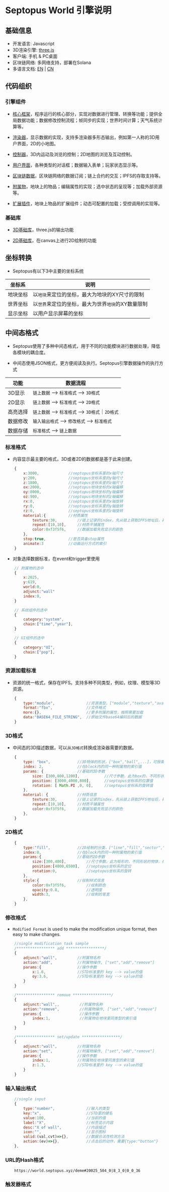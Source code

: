 # Septopus World 引擎说明

## 基础信息

* 开发语言: Javascript
* 3D渲染引擎: [three.js](https://threejs.org/)
* 客户端: 手机 & PC桌面
* 区块链网络: 多网络支持，部署在Solana
* 多语言文档: [EN](README.md) | [CN](README_cn.md)

## 代码组织

### 引擎组件

* [核心框架](docs/cn/framework.md)，程序运行的核心部分，实现对数据进行管理、转换等功能；提供全局数据功能；数据修改控制流程；帧同步的实现；世界时间计算；天气系统计算等。

* [渲染器](docs/cn/renderer.md)，显示数据的实现，支持多渲染器多形态输出，例如第一人称的3D用户界面，2D的小地图。

* [控制器](docs/cn/controller.md)，3D内运动及浏览的控制；2D地图的浏览及互动控制。

* [用户界面](docs/cn/ui.md)，各种类型的对话框；数据输入表单；玩家状态显示等。

* [区块链数据](docs/cn/datasource.md)，区块链网络的数据订阅；链上合约的交互；IPFS的存取支持等。

* [附属物](docs/cn/adjunct.md)，地块上的物品；编辑属性的实现；选中状态的呈现等；加载外部资源等。

* [扩展插件](docs/cn/adjunct.md)，地块上物品的扩展组件；动态可配置的加载；受控调用的实现等。

### 基础库

* [3D基础库](docs/cn/three.md)，three.js的输出功能

* [2D基础库](docs/cn/two.md)，在canvas上进行2D绘制的功能

## 坐标转换

* Septopus有以下3中主要的坐标系统

|  坐标系   | 说明  |
|  ----  | ----  |
| 地块坐标  | 以`地块`来定位的坐标，最大为地块的XY尺寸的限制 |
| 世界坐标  | 以`世界`来定位的坐标，最大为世界`地块`的XY数量限制 |
| 显示坐标  | 以用户显示屏幕的坐标 |

## 中间态格式

* Septopus使用了多种中间态格式，用于不同的功能模块进行数据处理，降低各模块的耦合度。

* 中间态使用JSON格式，更方便阅读及执行。Septopus引擎数据操作的执行方式

|  功能   | 数据流程  |
|  ----  | ----  |
| 3D显示  | `链上数据` --> `标准格式` --> `3D格式` |
| 2D显示  | `链上数据` --> `标准格式` --> `2D格式` |
| 高亮选择  | `链上数据` --> `标准格式` --> `3D格式`｜`2D格式` |
| 数据修改  | `输入输出格式` --> `修改格式` --> `标准格式` |
| 数据存储  | `标准格式` --> `链上数据` |

### 标准格式

* 内容显示最主要的格式，3D或者2D的数据都是基于此来创建。

```Javascript
    {
        x:3000,             //septopus坐标系里的x轴尺寸
        y:200,              //septopus坐标系里的y轴尺寸
        z:1800,             //septopus坐标系里的z轴尺寸
        ox:2000,            //septopus地块坐标的x轴偏移
        oy:8000,            //septopus地块坐标的y轴偏移
        oz:900,             //septopus地块坐标的z轴偏移
        rx:0,               //septopus坐标系里的x轴旋转
        ry:0,               //septopus坐标系里的y轴旋转
        rz:0,               //septopus坐标系里的z轴旋转
        material:{          //材质属性
            texture:30,         //链上记录的index，先从链上获取IPFS地址后，再从网络获取资源
            repeat:[10,10],     //材质平铺属性
            color:0xf3f5f6,     //数据加载失败显示的颜色
        },
        stop:true,          //是否具备stop属性
        animate:3           //动画运行方式的索引
    }
```

* 对象选择数据标准，在event和trigger里使用

```Javascript
    // 附属物的选中
    {
        x:2025,
        y:619,
        world:0,
        adjunct:"wall"
        index:0,
    }

    // 系统组件的选中
    {
        category:"system",
        chain:["time","year"],
    }

    // UI组件的选中
    {
        category:"UI",
        chain:["pop"],
    }
```

### 资源加载标准

* 资源的统一格式，保存在IPFS。支持多种不同类型，例如，纹理、模型等3D资源。

```Javascript
    {
        type:"module",              //资源类型，["module","texture","avatar",...]，可按需扩展
        format:"fbx",               //文件格式
        more:{},                    //更多附属的属性，按照需要加载
        data:"BASE64_FILE_STRING",  //原始文件base64编码后的数据
    }
```

### 3D格式

* 中间态的3D描述数据，可以从`3D格式`转换成渲染器需要的数据。

```Javascript
    {
        type: "box",            //3D物体的形状，["box","ball",...]，可按需扩展
        index: 2,               //在block内的同一种附属物的索引值
        params: {               //基础的3D参数
            size: [300,800,1200],           //尺寸参数，此为box的，不同形状的物体，存在不同
            position: [3000,4000,800],      //septopus坐标系的位置值
            rotation: [ Math.PI ,0, 0],     //septopus坐标系的旋转值
        },
        material: {             //材质信息
            texture:30,         //链上记录的index，先从链上获取IPFS地址后，再从网络获取资源
            repeat:[10,10],     //材质平铺属性
            color:0xf3f5f6,     //数据加载失败显示的颜色
        },
    }
```

### 2D格式

```Javascript
    { 
        type:"fill",            //2D绘制的分类，["line","fill","sector","text","image", ... ]
        index:0,                //在block内的同一种附属物的索引值
        params:{                //基础的2D参数
            size:[300,400],         //尺寸参数，此为矩形的，不同形状的物体，存在不同
            position:[4000,6500],   //septopus坐标系的定位
            rotation:0,             //septopus坐标系的旋转
        },
        style:{                 //绘制样式信息
            color:0xf3f5f6,         //绘制颜色
            opacity:0.8,            //透明度
            width:3,                //绘制的笔宽
        },
    }
```

### 修改格式

* `Modified Format` is used to make the modification unique format, then easy to make changes.

```Javascript
    //single modification task sample
    /***************** add *****************/
    {
        adjunct:"wall",         //附属物名称
        action:"add",           //附属物操作, ["set","add","remove"]
        params:{                //操作参数
            x:1.6,              //STD标准里的 key --> value的值
            oy:3.6,             //STD标准里的 key --> value的值
        }
    }

    /***************** remove *****************/
    {
        adjunct:"wall",,         //附属物名称
        action:"remove",         //附属物操作, ["set","add","remove"]
        params:{                 //操作参数              
            index:1,             //附属物在地块里同类型的索引值
        }
    }

    /***************** set/update *****************/
    {
        adjunct:"wall",         //附属物名称
        action:"set",           //附属物操作, ["set","add","remove"]
        params:{                //操作参数
            index:1,            //附属物在地块里同类型的索引值
            z:1.3,              //STD标准里的 key --> value的值
        }
    }
```

### 输入输出格式

```Javascript
    //single input
    {
        type:"number",              //输入的类型
        key:"x",                    //STD里的键名
        value:100,                  //当前的值
        label:"X",                  //标签显示内容
        desc:"X of wall",           //内容描述
        icon:"",                    //显示图标
        valid:(val,cvt)=>{},        //数据合法性检测方法
        action:(ev)=>{},            //点击后的动作，需要{type:"button"}
    },                 
```

### URL的Hash格式

```Text
    https://world.septopus.xyz/deme#20025_504_0|8_3_0|0_0_36
```

### 触发器格式